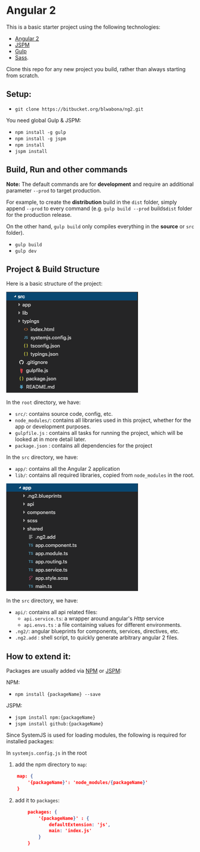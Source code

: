 # Angular 2

This is a basic starter project using the following technologies:
- [Angular 2](https://angular.io/)
- [JSPM](https://jspm.io)
- [Gulp](http://gulpjs.com/)
- [Sass](http://sass-lang.com/). 

Clone this repo for any new project you build, rather than always starting from scratch.

## Setup:

- `git clone https://bitbucket.org/blwabona/ng2.git`

You need global Gulp & JSPM:

- `npm install -g gulp`
- `npm install -g jspm`
- `npm install`
- `jspm install`

## Build, Run and other commands

**Note:** The default commands are for **development** and require an additional parameter `--prod` to target production. 

For example, to create the **distribution** build in the `dist` folder, simply append `--prod` to every command (e.g. `gulp build --prod` builds`dist` folder for the production release.

On the other hand, `gulp build` only compiles everything in the **source** or `src` folder).

- `gulp build`
- `gulp dev`

## Project & Build Structure

Here is a basic structure of the project:

![](docs/ss_dir_src.png)

In the `root` directory, we have:
- `src/`: contains source code, config, etc.
- `node_modules/`: contains all libraries used in this project, whether for the app or development purposes.
- `gulpfile.js` : contains all tasks for running the project, which will be looked at in more detail later. 
- `package.json` : contains all dependencies for the project

In the `src` directory, we have:
- `app/`: contains all the Angular 2 application 
- `lib/`: contains all required libraries, copied from `node_modules` in the root.


![](docs/ss_dir_app.png)

In the `src` directory, we have:

- `api/`: contains all api related files:
    - `api.service.ts`: a wrapper around angular's *Http* service
    - `api.envs.ts` : a file containing values for different environments.
- `.ng2/`: angular blueprints for components, services, directives, etc.
- `.ng2.add` : shell script, to quickly generate arbitrary angular 2 files.

## How to extend it:

Packages are usually added via [NPM](https://www.npmjs.com/) or [JSPM](http://jspm.io/):

NPM:
- `npm install {packageName} --save`

JSPM:
- `jspm install npm:{packageName}`
- `jspm install github:{packageName}`

Since SystemJS is used for loading modules, the following is required for installed packages:

In `systemjs.config.js` in the root

1. add the npm directory to `map`:
```json
    map: {
        '{packageName}': 'node_modules/{packageName}'
    }
```
2. add it to `packages`:
```json
        packages: {
            '{packageName}' : {
                defaultExtension: 'js',
                main: 'index.js'
            }
        }
```